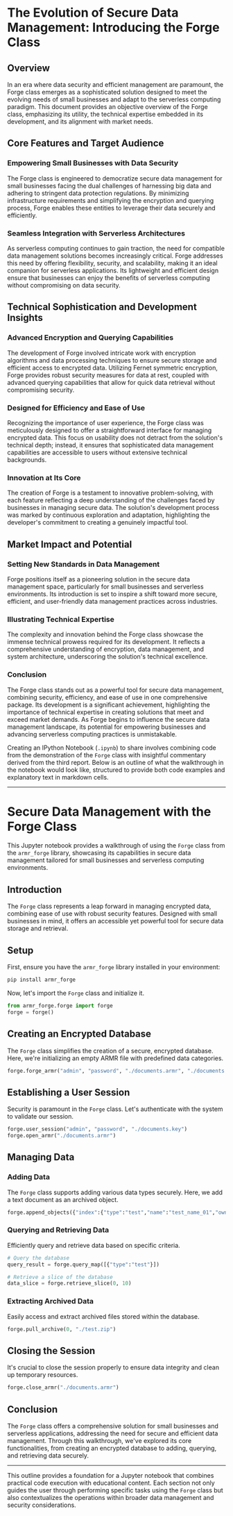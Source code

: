# The Evolution of Secure Data Management: Introducing the Forge Class

## Overview

In an era where data security and efficient management are paramount, the Forge class emerges as a sophisticated solution designed to meet the evolving needs of small businesses and adapt to the serverless computing paradigm. This document provides an objective overview of the Forge class, emphasizing its utility, the technical expertise embedded in its development, and its alignment with market needs.

## Core Features and Target Audience

### Empowering Small Businesses with Data Security

The Forge class is engineered to democratize secure data management for small businesses facing the dual challenges of harnessing big data and adhering to stringent data protection regulations. By minimizing infrastructure requirements and simplifying the encryption and querying process, Forge enables these entities to leverage their data securely and efficiently.

### Seamless Integration with Serverless Architectures

As serverless computing continues to gain traction, the need for compatible data management solutions becomes increasingly critical. Forge addresses this need by offering flexibility, security, and scalability, making it an ideal companion for serverless applications. Its lightweight and efficient design ensure that businesses can enjoy the benefits of serverless computing without compromising on data security.

## Technical Sophistication and Development Insights

### Advanced Encryption and Querying Capabilities

The development of Forge involved intricate work with encryption algorithms and data processing techniques to ensure secure storage and efficient access to encrypted data. Utilizing Fernet symmetric encryption, Forge provides robust security measures for data at rest, coupled with advanced querying capabilities that allow for quick data retrieval without compromising security.

### Designed for Efficiency and Ease of Use

Recognizing the importance of user experience, the Forge class was meticulously designed to offer a straightforward interface for managing encrypted data. This focus on usability does not detract from the solution's technical depth; instead, it ensures that sophisticated data management capabilities are accessible to users without extensive technical backgrounds.

### Innovation at Its Core

The creation of Forge is a testament to innovative problem-solving, with each feature reflecting a deep understanding of the challenges faced by businesses in managing secure data. The solution's development process was marked by continuous exploration and adaptation, highlighting the developer's commitment to creating a genuinely impactful tool.

## Market Impact and Potential

### Setting New Standards in Data Management

Forge positions itself as a pioneering solution in the secure data management space, particularly for small businesses and serverless environments. Its introduction is set to inspire a shift toward more secure, efficient, and user-friendly data management practices across industries.

### Illustrating Technical Expertise

The complexity and innovation behind the Forge class showcase the immense technical prowess required for its development. It reflects a comprehensive understanding of encryption, data management, and system architecture, underscoring the solution's technical excellence.

### Conclusion

The Forge class stands out as a powerful tool for secure data management, combining security, efficiency, and ease of use in one comprehensive package. Its development is a significant achievement, highlighting the importance of technical expertise in creating solutions that meet and exceed market demands. As Forge begins to influence the secure data management landscape, its potential for empowering businesses and advancing serverless computing practices is unmistakable.



Creating an IPython Notebook (`.ipynb`) to share involves combining code from the demonstration of the `Forge` class with insightful commentary derived from the third report. Below is an outline of what the walkthrough in the notebook would look like, structured to provide both code examples and explanatory text in markdown cells.

---

# Secure Data Management with the Forge Class

This Jupyter notebook provides a walkthrough of using the `Forge` class from the `armr_forge` library, showcasing its capabilities in secure data management tailored for small businesses and serverless computing environments.

## Introduction

The `Forge` class represents a leap forward in managing encrypted data, combining ease of use with robust security features. Designed with small businesses in mind, it offers an accessible yet powerful tool for secure data storage and retrieval.

## Setup

First, ensure you have the `armr_forge` library installed in your environment:

```bash
pip install armr_forge
```

Now, let's import the `Forge` class and initialize it.

```python
from armr_forge.forge import forge
forge = forge()
```

## Creating an Encrypted Database

The `Forge` class simplifies the creation of a secure, encrypted database. Here, we're initializing an empty ARMR file with predefined data categories.

```python
forge.forge_armr("admin", "password", "./documents.armr", "./documents.key", ["type", "name", "owner"])
```

## Establishing a User Session

Security is paramount in the `Forge` class. Let's authenticate with the system to validate our session.

```python
forge.user_session("admin", "password", "./documents.key")
forge.open_armr("./documents.armr")
```

## Managing Data

### Adding Data

The `Forge` class supports adding various data types securely. Here, we add a text document as an archived object.

```python
forge.append_objects({"index":{"type":"test","name":"test_name_01","owner":"StalwartBI"},"filepath":r"C:\Users\StalwartBI\test_document.txt"}, "archive")
```

### Querying and Retrieving Data

Efficiently query and retrieve data based on specific criteria.

```python
# Query the database
query_result = forge.query_map([{"type":"test"}])

# Retrieve a slice of the database
data_slice = forge.retrieve_slice(0, 10)
```

### Extracting Archived Data

Easily access and extract archived files stored within the database.

```python
forge.pull_archive(0, "./test.zip")
```

## Closing the Session

It's crucial to close the session properly to ensure data integrity and clean up temporary resources.

```python
forge.close_armr("./documents.armr")
```

## Conclusion

The `Forge` class offers a comprehensive solution for small businesses and serverless applications, addressing the need for secure and efficient data management. Through this walkthrough, we've explored its core functionalities, from creating an encrypted database to adding, querying, and retrieving data securely.

---

This outline provides a foundation for a Jupyter notebook that combines practical code execution with educational content. Each section not only guides the user through performing specific tasks using the `Forge` class but also contextualizes the operations within broader data management and security considerations.
